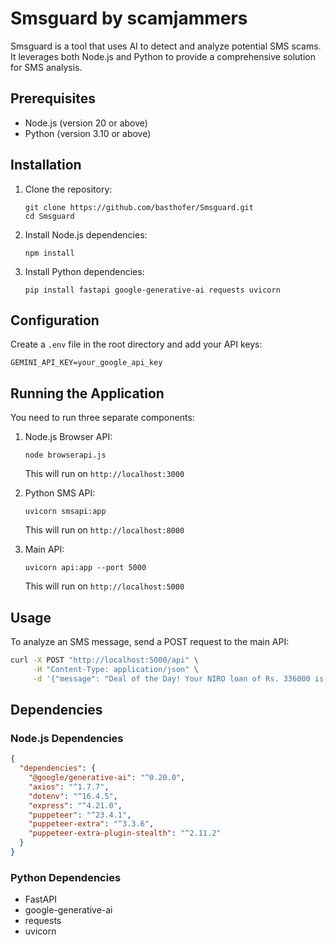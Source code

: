 # Smsguard by scamjammers

Smsguard is a tool that uses AI to detect and analyze potential SMS scams. It leverages both Node.js and Python to provide a comprehensive solution for SMS analysis.

## Prerequisites

- Node.js (version 20 or above)
- Python (version 3.10 or above)

## Installation

1. Clone the repository:
   ```
   git clone https://github.com/basthofer/Smsguard.git
   cd Smsguard
   ```

2. Install Node.js dependencies:
   ```
   npm install
   ```

3. Install Python dependencies:
   ```
   pip install fastapi google-generative-ai requests uvicorn
   ```

## Configuration

Create a `.env` file in the root directory and add your API keys:

```
GEMINI_API_KEY=your_google_api_key
```

## Running the Application

You need to run three separate components:

1. Node.js Browser API:
   ```
   node browserapi.js
   ```
   This will run on `http://localhost:3000`

2. Python SMS API:
   ```
   uvicorn smsapi:app
   ```
   This will run on `http://localhost:8000`

3. Main API:
   ```
   uvicorn api:app --port 5000
   ```
   This will run on `http://localhost:5000`

## Usage

To analyze an SMS message, send a POST request to the main API:

```bash
curl -X POST "http://localhost:5000/api" \
     -H "Content-Type: application/json" \
     -d '{"message": "Deal of the Day! Your NIRO loan of Rs. 336000 is ready! Tap into the best EMIs now. Claim your funds here- http://f49.bz/mKfvum - Finbud"}'
```

## Dependencies

### Node.js Dependencies

```json
{
  "dependencies": {
    "@google/generative-ai": "^0.20.0",
    "axios": "^1.7.7",
    "dotenv": "^16.4.5",
    "express": "^4.21.0",
    "puppeteer": "^23.4.1",
    "puppeteer-extra": "^3.3.6",
    "puppeteer-extra-plugin-stealth": "^2.11.2"
  }
}
```

### Python Dependencies

- FastAPI
- google-generative-ai
- requests
- uvicorn


